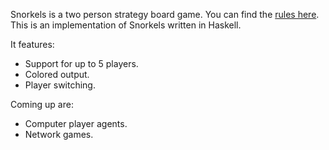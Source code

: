 Snorkels is a two person strategy board game. You can find the [rules
here][rules]. This is an implementation of Snorkels written in Haskell.

[rules]: http://nestorgames.com/rulebooks/SNORKELS_EN.pdf

It features:

- Support for up to 5 players.
- Colored output.
- Player switching.

Coming up are:

- Computer player agents.
- Network games.
